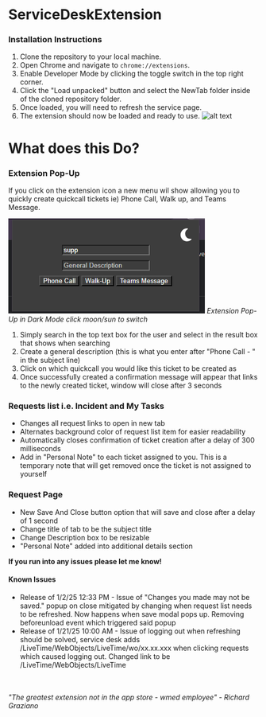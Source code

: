 # ServiceDeskExtension

### **Installation Instructions**

1. Clone the repository to your local machine.
2. Open Chrome and navigate to `chrome://extensions`.
3. Enable Developer Mode by clicking the toggle switch in the top right corner.
4. Click the "Load unpacked" button and select the NewTab folder inside of the cloned repository folder.
5. Once loaded, you will need to refresh the service page.
6. The extension should now be loaded and ready to use.
   ![alt text](https://developer.chrome.com/static/docs/extensions/get-started/tutorial/hello-world/image/extensions-page-e0d64d89a6acf_856.png)

# **What does this Do?**

### **Extension Pop-Up**

If you click on the extension icon a new menu wil show allowing you to quickly create quickcall tickets ie) Phone Call, Walk up, and Teams Message.

![alt text](./Popup.png)
_Extension Pop-Up in Dark Mode click moon/sun to switch_

1. Simply search in the top text box for the user and select in the result box that shows when searching
2. Create a general description (this is what you enter after "Phone Call - " in the subject line)
3. Click on which quickcall you would like this ticket to be created as
4. Once successfully created a confirmation message will appear that links to the newly created ticket, window will close after 3 seconds

### **Requests list i.e. Incident and My Tasks**

- Changes all request links to open in new tab
- Alternates background color of request list item for easier readability
- Automatically closes confirmation of ticket creation after a delay of 300 milliseconds
- Add in "Personal Note" to each ticket assigned to you. This is a temporary note that will get removed once the ticket is not assigned to yourself

### **Request Page**

- New Save And Close button option that will save and close after a delay of 1 second
- Change title of tab to be the subject title
- Change Description box to be resizable
- "Personal Note" added into additional details section
  <br>

**If you run into any issues please let me know!**

#### **Known Issues**

- Release of 1/2/25 12:33 PM - Issue of "Changes you made may not be saved." popup on close mitigated by changing when request list needs to be refreshed. Now happens when save modal pops up. Removing beforeunload event which triggered said popup
- Release of 1/21/25 10:00 AM - Issue of logging out when refreshing should be solved, service desk adds /LiveTime/WebObjects/LiveTime/wo/xx.xx.xxx when clicking requests which caused logging out. Changed link to be /LiveTime/WebObjects/LiveTime
  <br>
  <br>
  <br>

_"The greatest extension not in the app store - wmed employee" - Richard Graziano_
